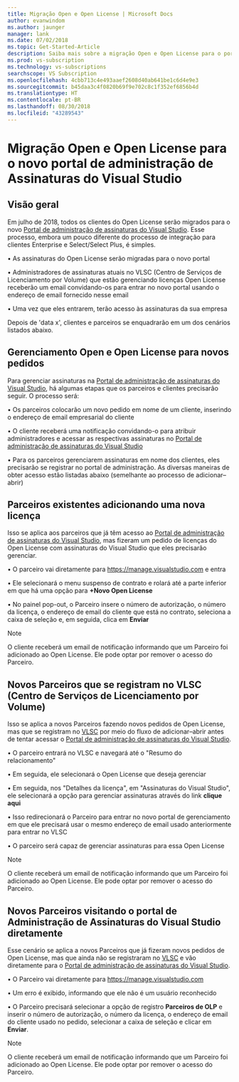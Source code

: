 ```yaml
---
title: Migração Open e Open License | Microsoft Docs
author: evanwindom
ms.author: jaunger
manager: lank
ms.date: 07/02/2018
ms.topic: Get-Started-Article
description: Saiba mais sobre a migração Open e Open License para o portal de administração de assinaturas do Visual Studio.
ms.prod: vs-subscription
ms.technology: vs-subscriptions
searchscope: VS Subscription
ms.openlocfilehash: 4cbb713c4e493aaef2608d40ab641be1c6d4e9e3
ms.sourcegitcommit: b45daa3c4f0820b69f9e702c8c1f352ef6856b4d
ms.translationtype: HT
ms.contentlocale: pt-BR
ms.lasthandoff: 08/30/2018
ms.locfileid: "43289543"
---
```

# <a name="open-and-open-license-migration-to-the-new-visual-studio-subscriptions-administration-portal"></a>Migração Open e Open License para o novo portal de administração de Assinaturas do Visual Studio

## <a name="overview"></a>Visão geral

Em julho de 2018, todos os clientes do Open License serão migrados para o novo [Portal de administração de assinaturas do Visual Studio](https://manage.visualstudio.com). Esse processo, embora um pouco diferente do processo de integração para clientes Enterprise e Select/Select Plus, é simples.

• As assinaturas do Open License serão migradas para o novo portal

• Administradores de assinaturas atuais no VLSC (Centro de Serviços de Licenciamento por Volume) que estão gerenciando licenças Open License receberão um email convidando-os para entrar no novo portal usando o endereço de email fornecido nesse email

• Uma vez que eles entrarem, terão acesso às assinaturas da sua empresa

Depois de 'data x', clientes e parceiros se enquadrarão em um dos cenários listados abaixo. 

## <a name="open-and-open-license-management-for-new-orders"></a>Gerenciamento Open e Open License para novos pedidos

Para gerenciar assinaturas na [Portal de administração de assinaturas do Visual Studio](https://manage.visualstudio.com), há algumas etapas que os parceiros e clientes precisarão seguir. O processo será: 

• Os parceiros colocarão um novo pedido em nome de um cliente, inserindo o endereço de email empresarial do cliente

• O cliente receberá uma notificação convidando-o para atribuir administradores e acessar as respectivas assinaturas no [Portal de administração de assinaturas do Visual Studio](https://manage.visualstudio.com)

• Para os parceiros gerenciarem assinaturas em nome dos clientes, eles precisarão se registrar no portal de administração. As diversas maneiras de obter acesso estão listadas abaixo (semelhante ao processo de adicionar–abrir) 


## <a name="existing-partners-adding-a-new-license"></a>Parceiros existentes adicionando uma nova licença

Isso se aplica aos parceiros que já têm acesso ao [Portal de administração de assinaturas do Visual Studio](https://manage.visualstudio.com), mas fizeram um pedido de licenças do Open License com assinaturas do Visual Studio que eles precisarão gerenciar. 

• O parceiro vai diretamente para https://manage.visualstudio.com e entra

• Ele selecionará o menu suspenso de contrato e rolará até a parte inferior em que há uma opção para **+Novo Open License**

• No painel pop-out, o Parceiro insere o número de autorização, o número da licença, o endereço de email do cliente que está no contrato, seleciona a caixa de seleção e, em seguida, clica em **Enviar**


> [!NOTE]
> O cliente receberá um email de notificação informando que um Parceiro foi adicionado ao Open License. Ele pode optar por remover o acesso do Parceiro.

## <a name="new-partners-who-register-on-the-volume-licensing-service-center-vlsc"></a>Novos Parceiros que se registram no VLSC (Centro de Serviços de Licenciamento por Volume)

Isso se aplica a novos Parceiros fazendo novos pedidos de Open License, mas que se registram no [VLSC](https://www.microsoft.com/Licensing/servicecenter/default.aspx) por meio do fluxo de adicionar–abrir antes de tentar acessar o [Portal de administração de assinaturas do Visual Studio](https://manage.visualstudio.com). 

• O parceiro entrará no VLSC e navegará até o "Resumo do relacionamento" 

• Em seguida, ele selecionará o Open License que deseja gerenciar

• Em seguida, nos "Detalhes da licença", em "Assinaturas do Visual Studio", ele selecionará a opção para gerenciar assinaturas através do link **clique aqui**

• Isso redirecionará o Parceiro para entrar no novo portal de gerenciamento em que ele precisará usar o mesmo endereço de email usado anteriormente para entrar no VLSC

• O parceiro será capaz de gerenciar assinaturas para essa Open License


> [!NOTE]
> O cliente receberá um email de notificação informando que um Parceiro foi adicionado ao Open License. Ele pode optar por remover o acesso do Parceiro.

## <a name="new-partners-visiting-the-visual-studio-subscriptions-administration-portal--directly"></a>Novos Parceiros visitando o portal de Administração de Assinaturas do Visual Studio diretamente

Esse cenário se aplica a novos Parceiros que já fizeram novos pedidos de Open License, mas que ainda não se registraram no [VLSC](https://www.microsoft.com/Licensing/servicecenter/default.aspx) e vão diretamente para o [Portal de administração de assinaturas do Visual Studio](https://manage.visualstudio.com). 

• O Parceiro vai diretamente para https://manage.visualstudio.com 

• Um erro é exibido, informando que ele não é um usuário reconhecido

• O Parceiro precisará selecionar a opção de registro **Parceiros de OLP** e inserir o número de autorização, o número da licença, o endereço de email do cliente usado no pedido, selecionar a caixa de seleção e clicar em **Enviar**.


> [!NOTE]
> O cliente receberá um email de notificação informando que um Parceiro foi adicionado ao Open License. Ele pode optar por remover o acesso do Parceiro.